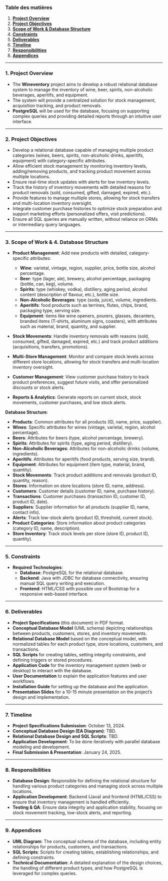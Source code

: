 ### **Table des matières**

1. [**Project Overview**](#1-project-overview)  
2. [**Project Objectives**](#2-project-objectives)  
3. [**Scope of Work & Database Structure**](#3-scope-of-work--4-database-structure)  
4. [**Constraints**](#5-constraints)  
5. [**Deliverables**](#6-deliverables)  
6. [**Timeline**](#7-timeline)  
7. [**Responsibilities**](#8-responsibilities)  
8. [**Appendices**](#9-appendices)  

---

### **1. Project Overview**
- The **Wineventory** project aims to develop a robust relational database system to manage the inventory of wine, beer, spirits, non-alcoholic beverages, aperitifs, and equipment.
- The system will provide a centralized solution for stock management, acquisition tracking, and product removals.
- **PostgreSQL** will be used for the database, focusing on supporting complex queries and providing detailed reports through an intuitive user interface.

---

### **2. Project Objectives**
- Develop a relational database capable of managing multiple product categories (wines, beers, spirits, non-alcoholic drinks, aperitifs, equipment) with category-specific attributes.
- Allow efficient stock management by monitoring inventory levels, adding/removing products, and tracking product movement across multiple locations.
- Ensure real-time stock updates with alerts for low inventory levels.
- Track the history of inventory movements with detailed reasons for product removals (sold, consumed, gifted, damaged, expired, etc.).
- Provide features to manage multiple stores, allowing for stock transfers and multi-location inventory oversight.
- Integrate customer purchase histories to optimize stock preparation and support marketing efforts (personalized offers, visit predictions).
- Ensure all SQL queries are manually written, without reliance on ORMs or intermediary query languages.

---

### **3. Scope of Work** & **4. Database Structure**
- **Product Management**: Add new products with detailed, category-specific attributes:
  - **Wine**: varietal, vintage, region, supplier, price, bottle size, alcohol percentage.
  - **Beer**: type (lager, ale), brewery, alcohol percentage, packaging (bottle, can, keg), volume.
  - **Spirits**: type (whiskey, vodka), distillery, aging period, alcohol content (description of flavour, etc.), bottle size.
  - **Non-Alcoholic Beverages**: type (soda, juice), volume, ingredients.
  - **Aperitifs**: food products such as terrines, flutes, chips, brand, packaging type, serving size.
  - **Equipment**: items like wine openers, pourers, glasses, decanters, branded items (T-shirts, aluminum signs, coasters), with attributes such as material, brand, quantity, and supplier.

- **Stock Movements**: Handle inventory removals with reasons (sold, consumed, gifted, damaged, expired, etc.) and track product additions (acquisitions, transfers, promotions).

- **Multi-Store Management**: Monitor and compare stock levels across different store locations, allowing for stock transfers and multi-location inventory oversight.

- **Customer Management**: View customer purchase history to track product preferences, suggest future visits, and offer personalized discounts or stock alerts.

- **Reports & Analytics**: Generate reports on current stock, stock movements, customer purchases, and low stock alerts.

**Database Structure**:
- **Products**: Common attributes for all products (ID, name, price, supplier).
- **Wines**: Specific attributes for wines (vintage, varietal, region, alcohol percentage).
- **Beers**: Attributes for beers (type, alcohol percentage, brewery).
- **Spirits**: Attributes for spirits (type, aging period, distillery).
- **Non-Alcoholic Beverages**: Attributes for non-alcoholic drinks (volume, ingredients).
- **Aperitifs**: Attributes for aperitifs (food products, serving size, brand).
- **Equipment**: Attributes for equipment (item type, material, brand, quantity).
- **Stock Movements**: Track product additions and removals (product ID, quantity, reason).
- **Stores**: Information on store locations (store ID, name, address).
- **Customers**: Customer details (customer ID, name, purchase history).
- **Transactions**: Customer purchases (transaction ID, customer ID, product ID, date).
- **Suppliers**: Supplier information for all products (supplier ID, name, contact info).
- **Alerts**: Track low-stock alerts (product ID, threshold, current stock).
- **Product Categories**: Store information about product categories (category ID, name, description).
- **Store Inventory**: Track stock levels per store (store ID, product ID, quantity).

---

### **5. Constraints**
- **Required Technologies**:
  - **Database**: PostgreSQL for the relational database.
  - **Backend**: Java with JDBC for database connectivity, ensuring manual SQL query writing and execution.
  - **Frontend**: HTML/CSS with possible use of Bootstrap for a responsive web-based interface.

---

### **6. Deliverables**
- **Project Specifications** (this document) in PDF format.
- **Conceptual Database Model** (UML schema) depicting relationships between products, customers, stores, and inventory movements.
- **Relational Database Model** based on the conceptual model, with normalized tables for each product type, store locations, customers, and transactions.
- **SQL Scripts** for creating tables, setting integrity constraints, and defining triggers or stored procedures.
- **Application Code** for the inventory management system (web or desktop) to interact with the database.
- **User Documentation** to explain the application features and user workflows.
- **Installation Guide** for setting up the database and the application.
- **Presentation Slides** for a 10-15 minute presentation on the project’s design and implementation.

---

### **7. Timeline**
- **Project Specifications Submission**: October 13, 2024.
- **Conceptual Database Design (EA Diagram)**: TBD.
- **Relational Database Design and SQL Scripts**: TBD.
- **Application Development**: To be done iteratively with parallel database modeling and development.
- **Final Submission & Presentation**: January 24, 2025.

---

### **8. Responsibilities**
- **Database Design**: Responsible for defining the relational structure for handling various product categories and managing stock across multiple locations.
- **Application Development**: Backend (Java) and frontend (HTML/CSS) to ensure that inventory management is handled efficiently.
- **Testing & QA**: Ensure data integrity and application stability, focusing on stock movement tracking, low-stock alerts, and reporting.

---

### **9. Appendices**
- **UML Diagram**: The conceptual schema of the database, including entity relationships for products, customers, and transactions.
- **SQL Scripts**: Scripts for creating tables, establishing relationships, and defining constraints.
- **Technical Documentation**: A detailed explanation of the design choices, the handling of different product types, and how PostgreSQL is leveraged for complex queries.
